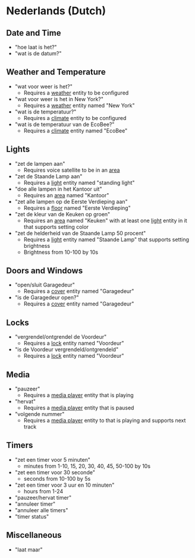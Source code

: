 # Nederlands (Dutch)

## Date and Time

- "hoe laat is het?"
- "wat is de datum?"

## Weather and Temperature

- "wat voor weer is het?"
    - Requires a [weather][] entity to be configured
- "wat voor weer is het in New York?"
    - Requires a [weather][] entity named "New York"
- "wat is de temperatuur?"
    - Requires a [climate][] entity to be configured
- "wat is de temperatuur van de EcoBee?"
    - Requires a [climate][] entity named "EcoBee"
    
## Lights

- "zet de lampen aan"
    - Requires voice satellite to be in an [area][]
- "zet de Staande Lamp aan"
    - Requires a [light][] entity named "standing light"
- "doe alle lampen in het Kantoor uit"
    - Requires an [area][] named "Kantoor"
- "zet alle lampen op de Eerste Verdieping aan"
    - Requires a [floor][] named "Eerste Verdieping"
- "zet de kleur van de Keuken op groen"
    - Requires an [area][] named "Keuken" with at least one [light][] entity in it that supports setting color
- "zet de helderheid van de Staande Lamp 50 procent"
    - Requires a [light][] entity named "Staande Lamp" that supports setting brightness
    - Brightness from 10-100 by 10s

## Doors and Windows

- "open/sluit Garagedeur"
    - Requires a [cover][] entity named "Garagedeur"
- "is de Garagedeur open?"
    - Requires a [cover][] entity named "Garagedeur"
    
## Locks

- "vergrendel/ontgrendel de Voordeur"
    - Requires a [lock][] entity named "Voordeur"
- "is de Voordeur vergrendeld/ontgrendeld"
    - Requires a [lock][] entity named "Voordeur"

## Media

- "pauzeer"
    - Requires a [media player][] entity that is playing
- "hervat"
    - Requires a [media player][] entity that is paused
- "volgende nummer"
    - Requires a [media player][] entity to that is playing and supports next track

## Timers

- "zet een timer voor 5 minuten"
    - minutes from 1-10, 15, 20, 30, 40, 45, 50-100 by 10s
- "zet een timer voor 30 seconde"
    - seconds from 10-100 by 5s
- "zet een timer voor 3 uur en 10 minuten"
    - hours from 1-24
- "pauzeer/hervat timer"
- "annuleer timer"
- "annuleer alle timers"
- "timer status"

## Miscellaneous

- "laat maar"

<!-- Links -->
[area]: https://www.home-assistant.io/docs/organizing/#area
[climate]: https://www.home-assistant.io/integrations/climate/
[cover]: https://www.home-assistant.io/integrations/cover/
[floor]: https://www.home-assistant.io/docs/organizing/#floor
[light]: https://www.home-assistant.io/integrations/light/
[lock]: https://www.home-assistant.io/integrations/lock/
[media player]: https://www.home-assistant.io/integrations/media_player/
[scene]: https://www.home-assistant.io/integrations/scene/
[script]: https://www.home-assistant.io/integrations/script/
[weather]: https://www.home-assistant.io/integrations/weather/
